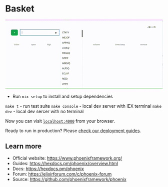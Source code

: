 # Basket

![](basket_demo.gif)

  * Run `mix setup` to install and setup dependencies

`make t` - run test suite
`make console` - local dev server with IEX terminal
`make dev` - local dev sercer with no terminal

Now you can visit [`localhost:4000`](http://localhost:4000) from your browser.

Ready to run in production? Please [check our deployment guides](https://hexdocs.pm/phoenix/deployment.html).

## Learn more

  * Official website: https://www.phoenixframework.org/
  * Guides: https://hexdocs.pm/phoenix/overview.html
  * Docs: https://hexdocs.pm/phoenix
  * Forum: https://elixirforum.com/c/phoenix-forum
  * Source: https://github.com/phoenixframework/phoenix
